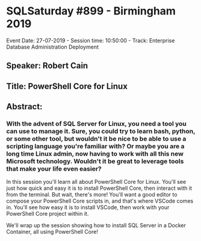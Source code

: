 # SQLSaturday #899 - Birmingham 2019
Event Date: 27-07-2019 - Session time: 10:50:00 - Track: Enterprise Database Administration  Deployment
## Speaker: Robert Cain
## Title: PowerShell Core for Linux
## Abstract:
### With the advent of SQL Server for Linux, you need a tool you can use to manage it. Sure, you could try to learn bash, python, or some other tool, but wouldn't it be nice to be able to use a scripting language you're familiar with? Or maybe you are a long time Linux admin, now having to work with all this new Microsoft technology. Wouldn't it be great to leverage tools that make your life even easier?

In this session you'll learn all about PowerShell Core for Linux. You'll see just how quick and easy it is to install PowerShell Core, then interact with it from the terminal. But wait, there's more! You'll want a good editor to compose your PowerShell Core scripts in, and that's where VSCode comes in. You'll see how easy it is to install VSCode, then work with your PowerShell Core project within it. 

We'll wrap up the session showing how to install SQL Server in a Docker Container, all using PowerShell Core!
